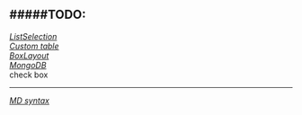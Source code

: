 #####TODO:
---
_[ListSelection](https://docs.oracle.com/javase/tutorial/displayCode.html?code=https://docs.oracle.com/javase/tutorial/uiswing/examples/events/ListSelectionDemoProject/src/events/ListSelectionDemo.java)_  
_[Custom table](https://docs.oracle.com/javase/tutorial/uiswing/components/table.html#data)_  
_[BoxLayout](https://docs.oracle.com/javase/tutorial/uiswing/layout/box.html)_  
_[MongoDB](https://www.journaldev.com/6672/mongodb-tutorial)_  
check box  

---
_[MD syntax](https://help.github.com/en/articles/basic-writing-and-formatting-syntax)_
